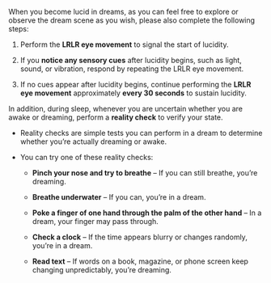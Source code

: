 When you become lucid in dreams, as you can feel free to explore or observe the dream scene as you wish, please also complete the following steps:

1. Perform the **LRLR eye movement** to signal the start of lucidity.

2. If you **notice any sensory cues** after lucidity begins, such as light, sound, or vibration, respond by repeating the LRLR eye movement.

3. If no cues appear after lucidity begins, continue performing the **LRLR eye movement** approximately **every 30 seconds** to sustain lucidity.

In addition, during sleep, whenever you are uncertain whether you are awake or dreaming, perform a **reality check** to verify your state.

- Reality checks are simple tests you can perform in a dream to determine whether you’re actually dreaming or awake.

- You can try one of these reality checks:
   
    - **Pinch your nose and try to breathe** – If you can still breathe, you’re dreaming.

    - **Breathe underwater** – If you can, you’re in a dream.

    - **Poke a finger of one hand through the palm of the other hand** – In a dream, your finger may pass through.  

    - **Check a clock** – If the time appears blurry or changes randomly, you’re in a dream.  

    - **Read text** – If words on a book, magazine, or phone screen keep changing unpredictably, you’re dreaming.

